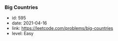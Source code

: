 ### Big Countries

* id: 595
* date: 2021-04-16
* link: https://leetcode.com/problems/big-countries
* level: Easy
